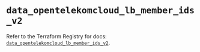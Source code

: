 # `data_opentelekomcloud_lb_member_ids_v2`

Refer to the Terraform Registry for docs: [`data_opentelekomcloud_lb_member_ids_v2`](https://registry.terraform.io/providers/opentelekomcloud/opentelekomcloud/1.36.15/docs/data-sources/lb_member_ids_v2).
